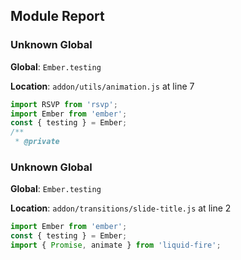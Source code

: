 ## Module Report
### Unknown Global

**Global**: `Ember.testing`

**Location**: `addon/utils/animation.js` at line 7

```js
import RSVP from 'rsvp';
import Ember from 'ember';
const { testing } = Ember;
/**
 * @private
```

### Unknown Global

**Global**: `Ember.testing`

**Location**: `addon/transitions/slide-title.js` at line 2

```js
import Ember from 'ember';
const { testing } = Ember;
import { Promise, animate } from 'liquid-fire';

```
